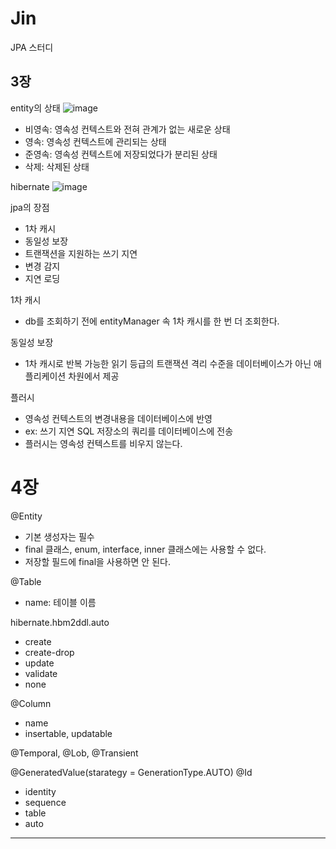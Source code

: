 # Jin
JPA 스터디

## 3장
entity의 상태
![image](https://github.com/ratel-study/jpa/assets/31182783/2e804316-4fca-4297-a127-9f1df2f8c09b)

- 비영속: 영속성 컨텍스트와 전혀 관계가 없는 새로운 상태
- 영속: 영속성 컨텍스트에 관리되는 상태
- 준영속: 영속성 컨텍스트에 저장되었다가 분리된 상태
- 삭제: 삭제된 상태

hibernate
![image](https://github.com/ratel-study/jpa/assets/31182783/8c181faf-3f62-4902-a1bd-cddb9b0e6315)

jpa의 장점
- 1차 캐시
- 동일성 보장
- 트랜잭션을 지원하는 쓰기 지연
- 변경 감지
- 지연 로딩

1차 캐시
- db를 조회하기 전에 entityManager 속 1차 캐시를 한 번 더 조회한다.

동일성 보장
- 1차 캐시로 반복 가능한 읽기 등급의 트랜잭션 격리 수준을 데이터베이스가 아닌 애플리케이션 차원에서 제공

플러시
- 영속성 컨텍스트의 변경내용을 데이터베이스에 반영
- ex: 쓰기 지연 SQL 저장소의 쿼리를 데이터베이스에 전송
- 플러시는 영속성 컨텍스트를 비우지 않는다.


# 4장
@Entity
- 기본 생성자는 필수
- final 클래스, enum, interface, inner 클래스에는 사용할 수 없다.
- 저장할 필드에 final을 사용하면 안 된다.

@Table
- name: 테이블 이름

hibernate.hbm2ddl.auto
- create
- create-drop
- update
- validate
- none

@Column
- name
- insertable, updatable

@Temporal, @Lob, @Transient

@GeneratedValue(starategy = GenerationType.AUTO)
@Id
- identity
- sequence
- table
- auto

---
